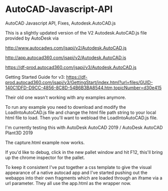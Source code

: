 # AutoCAD-Javascript-API
AutoCAD Javascript API, Fixes, Autodesk.AutoCAD.js

This is a slightly updated version of the V2 Autodesk.AutoCAD.js file provided by AutoDesk via 

http://www.autocadws.com/jsapi/v2/Autodesk.AutoCAD.js

http://app.autocad360.com/jsapi/v2/Autodesk.AutoCAD.js

https://df-prod.autocad360.com/jsapi/v3/Autodesk.AutoCAD.js

Getting Started Guide for v3: https://df-prod.autocad360.com/jsapi/v3/GettingStart/index.html?url=files/GUID-140C1DFD-D9CC-4856-8C8D-54B6B3BA8544.htm,topicNumber=d30e415

Their old one wasn't working with any examples anymore.

To run any example you need to download and modify the LoadIntoAutoCAD.js file and change the html file path string to your local html file to load.  Then you'll want to webload the LoadIntoAutoCAD.js file.

I'm currently testing this with AutoDesk AutoCAD 2019 / AutoDesk AutoCAD Plant3D 2019

The capture.html example now works.

If you'd like to debug, click in the new pallet window and hit F12, this'll bring up the chrome inspector for the pallet.

To keep it consistent I've put together a css template to give the visual appearance of a native autocad app and I've started pushing out the webapps into their own fragments which are loaded through an iframe via a url parameter.  They all use the app.html as the wrapper now.

